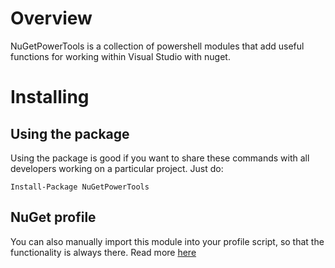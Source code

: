 # Overview
NuGetPowerTools is a collection of powershell modules that add useful functions for working within
Visual Studio with nuget.

# Installing
## Using the package
Using the package is good if you want to share these commands with all developers working on a particular project. Just do:

    Install-Package NuGetPowerTools

## NuGet profile
You can also manually import this module into your profile script, so that the functionality is always there.
Read more [here](http://docs.nuget.org/docs/start-here/using-the-package-manager-console#Setting_up_a_NuGet_Powershell_Profile)